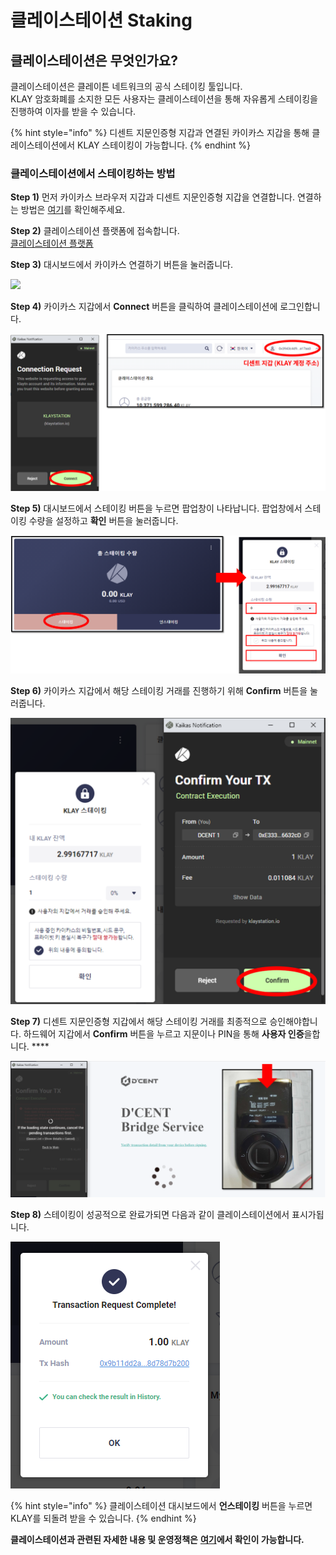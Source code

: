 # 클레이스테이션 Staking

## 클레이스테이션은 무엇인가요?

클레이스테이션은 클레이튼 네트워크의 공식 스테이킹 툴입니다.\
KLAY 암호화폐를 소지한 모든 사용자는 클레이스테이션을 통해 자유롭게 스테이킹을 진행하여 이자를 받을 수 있습니다.&#x20;

{% hint style="info" %}
디센트 지문인증형 지갑과 연결된 카이카스 지갑을 통해 클레이스테이션에서  KLAY 스테이킹이 가능합니다.&#x20;
{% endhint %}

### 클레이스테이션에서 스테이킹하는 방법&#x20;

**Step 1)** 먼저 카이카스 브라우저 지갑과 디센트 지문인증형 지갑을 연결합니다. 연결하는 방법은 [여기](https://userguide.dcentwallet.com/v/kr/external-service/kaikas)를 확인해주세요.

**Step 2)** 클레이스테이션 플랫폼에 접속합니다.\
[클레이스테이션 플랫폼](https://klaystation.io/dashboard)

**Step 3)** 대시보드에서 카이카스 연결하기 버튼을 눌러줍니다.

![](../.gitbook/assets/klaystation-2\_kr.png)

**Step 4)** 카이카스 지갑에서 **Connect** 버튼을 클릭하여 클레이스테이션에 로그인합니다.&#x20;

![](../.gitbook/assets/klaystation-4.png)

**Step 5)** 대시보드에서 스테이킹 버튼을 누르면 팝업창이 나타납니다. 팝업창에서 스테이킹 수량을 설정하고 **확인** 버튼을 눌러줍니다.

![](<../.gitbook/assets/klaystation-6 (1).png>)

**Step 6)** 카이카스 지갑에서 해당 스테이킹 거래를 진행하기 위해 **Confirm** 버튼을 눌러줍니다.

![](../.gitbook/assets/klaystation-8.png)

**Step 7)** 디센트 지문인증형 지갑에서 해당 스테이킹 거래를 최종적으로 승인해야합니다. 하드웨어 지갑에서 **Confirm** 버튼을 누르고 지문이나 PIN을 통해 **사용자 인증**을합니다. ****&#x20;

![](../.gitbook/assets/klaystation-9.png)

**Step 8)** 스테이킹이 성공적으로 완료가되면 다음과 같이 클레이스테이션에서 표시가됩니다.

![](../.gitbook/assets/klaystation-10.png)

{% hint style="info" %}
클레이스테이션 대시보드에서 **언스테이킹** 버튼을 누르면 KLAY를 되돌려 받을 수 있습니다.  &#x20;
{% endhint %}

**클레이스테이션과 관련된 자세한 내용 및 운영정책은** [**여기**](https://klaystation.io/)**에서 확인이 가능합니다.**
